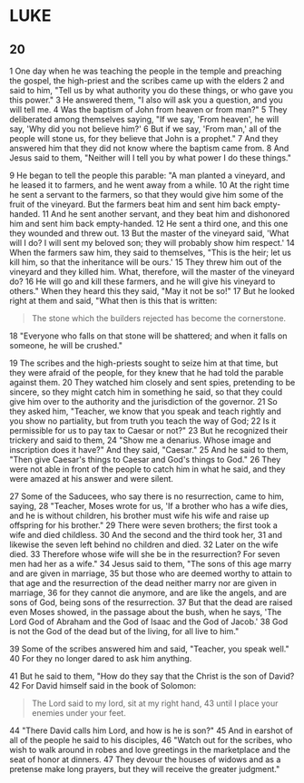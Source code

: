 # LUKE

## 20

1 One day when he was teaching the people in the temple and preaching the gospel, the high-priest and the scribes came up with the elders 2 and said to him, "Tell us by what authority you do these things, or who gave you this power." 3 He answered them, "I also will ask you a question, and you will tell me. 4 Was the baptism of John from heaven or from man?" 5 They deliberated among themselves saying, "If we say, 'From heaven', he will say, 'Why did you not believe him?' 6 But if we say, 'From man,' all of the people will stone us, for they believe that John is a prophet." 7 And they answered him that they did not know where the baptism came from. 8 And Jesus said to them, "Neither will I tell you by what power I do these things."

9 He began to tell the people this parable: "A man planted a vineyard, and he leased it to farmers, and he went away from a while. 10 At the right time he sent a servant to the farmers, so that they would give him some of the fruit of the vineyard. But the farmers beat him and sent him back empty-handed. 11 And he sent another servant, and they beat him and dishonored him and sent him back empty-handed. 12 He sent a third one, and this one they wounded and threw out. 13 But the master of the vineyard said, 'What will I do? I will sent my beloved son; they will probably show him respect.' 14 When the farmers saw him, they said to themselves, "This is the heir; let us kill him, so that the inheritance will be ours.' 15 They threw him out of the vineyard and they killed him. What, therefore, will the master of the vineyard do? 16 He will go and kill these farmers, and he will give his vineyard to others." When they heard this they said, "May it not be so!" 17 But he looked right at them and said, "What then is this that is written:

> The stone which the builders rejected
> has become the cornerstone.

18 "Everyone who falls on that stone will be shattered; and when it falls on someone, he will be crushed."

19 The scribes and the high-priests sought to seize him at that time, but they were afraid of the people, for they knew that he had told the parable against them. 20 They watched him closely and sent spies, pretending to be sincere, so they might catch him in something he said, so that they could give him over to the authority and the jurisdiction of the governor. 21 So they asked him, "Teacher, we know that you speak and teach rightly and you show no partiality, but from truth you teach the way of God; 22 Is it permissible for us to pay tax to Caesar or not?" 23 But he recognized their trickery and said to them, 24 "Show me a denarius. Whose image and inscription does it have?" And they said, "Caesar." 25 And he said to them, "Then give Caesar's things to Caesar and God's things to God." 26 They were not able in front of the people to catch him in what he said, and they were amazed at his answer and were silent.

27 Some of the Saducees, who say there is no resurrection, came to him, saying, 28 "Teacher, Moses wrote for us, 'If a brother who has a wife dies, and he is without children, his brother must wife his wife and raise up offspring for his brother." 29 There were seven brothers; the first took a wife and died childless. 30 And the second and the third took her, 31 and likewise the seven left behind no children and died. 32 Later on the wife died. 33 Therefore whose wife will she be in the resurrection? For seven men had her as a wife." 34 Jesus said to them, "The sons of this age marry and are given in marriage, 35 but those who are deemed worthy to attain to that age and the resurrection of the dead neither marry nor are given in marriage, 36 for they cannot die anymore, and are like the angels, and are sons of God, being sons of the resurrection. 37 But that the dead are raised even Moses showed, in the passage about the bush, when he says, 'The Lord God of Abraham and the God of Isaac and the God of Jacob.' 38 God is not the God of the dead but of the living, for all live to him."

39 Some of the scribes answered him and said, "Teacher, you speak well." 40 For they no longer dared to ask him anything.

41 But he said to them, "How do they say that the Christ is the son of David? 42 For David himself said in the book of Solomon:

> The Lord said to my lord,
> sit at my right hand,
> 43 until I place your enemies under your feet.

44 "There David calls him Lord, and how is he is son?" 45 And in earshot of all of the people he said to his disciples, 46 "Watch out for the scribes, who wish to walk around in robes and love greetings in the marketplace and the seat of honor at dinners. 47 They devour the houses of widows and as a pretense make long prayers, but they will receive the greater judgment."